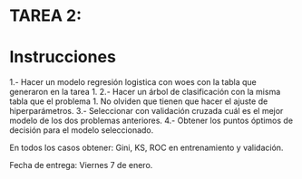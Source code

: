 # TAREA 2:

# Instrucciones

1.- Hacer un modelo regresión logistica con woes con la tabla que generaron en la tarea 1.
2.- Hacer un árbol de clasificación con la misma tabla que el problema 1. No olviden que tienen que hacer el ajuste de hiperparámetros.
3.- Seleccionar con validación cruzada cuál es el mejor modelo de los dos problemas anteriores.
4.- Obtener los puntos óptimos de decisión para el modelo seleccionado.

En todos los casos obtener: Gini, KS, ROC en entrenamiento y validación.

Fecha de entrega: Viernes 7 de enero.
